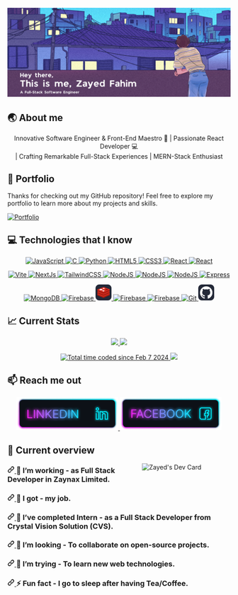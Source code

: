![Banner](https://github.com/Zayed-Fahim/Zayed-Fahim/blob/main/banner-11.png)

## 🌏 About me

<p align="center">
  Innovative Software Engineer & Front-End Maestro 🚀 | Passionate React Developer 💻 <br/> | Crafting Remarkable Full-Stack Experiences | MERN-Stack Enthusiast
</p>

## 💼 Portfolio

Thanks for checking out my GitHub repository! Feel free to explore my portfolio to learn more about my projects and skills.

[![Portfolio](https://img.shields.io/badge/Portfolio-View-9cf)](https://zayedfahim.vercel.app)


## 💻 Technologies that I know

<p align="center">
    <a
      href="https://developer.mozilla.org/en-US/docs/Web/JavaScript"
      target="_blank"
      rel="noreferrer"
    >
      <img
        src="https://raw.githubusercontent.com/danielcranney/readme-generator/main/public/icons/skills/javascript-colored.svg"
        width="36"
        height="36"
        alt="JavaScript"
      />
    </a>
    <a
      href="https://docs.microsoft.com/en-us/cpp/?view=msvc-170"
      target="_blank"
      rel="noreferrer"
    >
      <img
        src="https://raw.githubusercontent.com/danielcranney/readme-generator/main/public/icons/skills/c-colored.svg"
        width="36"
        height="36"
        alt="C"
      />
    </a>
    <a href="https://www.python.org/" target="_blank" rel="noreferrer">
      <img
        src="https://raw.githubusercontent.com/danielcranney/readme-generator/main/public/icons/skills/python-colored.svg"
        width="36"
        height="36"
        alt="Python"
      />
    </a>
    <a
      href="https://developer.mozilla.org/en-US/docs/Glossary/HTML5"
      target="_blank"
      rel="noreferrer"
    >
      <img
        src="https://raw.githubusercontent.com/danielcranney/readme-generator/main/public/icons/skills/html5-colored.svg"
        width="36"
        height="36"
        alt="HTML5"
      />
    </a>
    <a href="https://www.w3.org/TR/CSS/#css" target="_blank" rel="noreferrer">
      <img
        src="https://raw.githubusercontent.com/danielcranney/readme-generator/main/public/icons/skills/css3-colored.svg"
        width="36"
        height="36"
        alt="CSS3"
      />
    </a>
    <a href="https://sass-lang.com/" target="_blank" rel="noreferrer">
      <img
        src="https://raw.githubusercontent.com/danielcranney/readme-generator/main/public/icons/skills/sass-colored.svg"
        width="36"
        height="36"
        alt="React"
      />
    </a>
    <a href="https://reactjs.org/" target="_blank" rel="noreferrer">
      <img
        src="https://raw.githubusercontent.com/danielcranney/readme-generator/main/public/icons/skills/react-colored.svg"
        width="36"
        height="36"
        alt="React"
      />
    </a>
  </p>

  <p align="center">
    <a href="https://vitejs.dev/" target="_blank" rel="noreferrer">
      <img
        src="https://raw.githubusercontent.com/danielcranney/readme-generator/main/public/icons/skills/vite-colored.svg"
        width="36"
        height="36"
        alt="Vite"
      />
    </a>
    <a href="https://nextjs.org/docs" target="_blank" rel="noreferrer">
      <img
        src="https://raw.githubusercontent.com/danielcranney/readme-generator/main/public/icons/skills/nextjs-colored-dark.svg"
        width="36"
        height="36"
        alt="NextJs"
      />
    </a>
    <a href="https://tailwindcss.com/" target="_blank" rel="noreferrer">
      <img
        src="https://raw.githubusercontent.com/danielcranney/readme-generator/main/public/icons/skills/tailwindcss-colored.svg"
        width="36"
        height="36"
        alt="TailwindCSS"
      />
    </a>
    <a href="https://getbootstrap.com/" target="_blank" rel="noreferrer">
      <img
        src="https://raw.githubusercontent.com/danielcranney/readme-generator/main/public/icons/skills/bootstrap-colored.svg"
        width="36"
        height="36"
        alt="NodeJS"
      />
    </a>
    <a href="https://mui.com/" target="_blank" rel="noreferrer">
      <img
        src="https://raw.githubusercontent.com/danielcranney/readme-generator/main/public/icons/skills/materialui-colored.svg"
        width="36"
        height="36"
        alt="NodeJS"
      />
    </a>
    <a href="https://nodejs.org/en/" target="_blank" rel="noreferrer">
      <img
        src="https://raw.githubusercontent.com/danielcranney/readme-generator/main/public/icons/skills/nodejs-colored.svg"
        width="36"
        height="36"
        alt="NodeJS"
      />
    </a>
    <a href="https://expressjs.com/" target="_blank" rel="noreferrer">
      <img
        src="https://raw.githubusercontent.com/danielcranney/readme-generator/main/public/icons/skills/express-colored-dark.svg"
        width="36"
        height="36"
        alt="Express"
      />
    </a>
  </p>

  <p align="center">
    <a href="https://www.mongodb.com/" target="_blank" rel="noreferrer">
      <img
        src="https://raw.githubusercontent.com/danielcranney/readme-generator/main/public/icons/skills/mongodb-colored.svg"
        width="36"
        height="36"
        alt="MongoDB"
      />
    </a>
    <a href="https://www.mysql.com/" target="_blank" rel="noreferrer">
      <img
        src="https://raw.githubusercontent.com/danielcranney/readme-generator/main/public/icons/skills/mysql-colored.svg"
        width="36"
        height="36"
        alt="Firebase"
      />
    </a>
    <a href="https://redis.io/" target="_blank" rel="noreferrer">
      <img
        src="https://github.com/tandpfun/skill-icons/blob/main/icons/Redis-Dark.svg"
        width="36"
        height="36"
        alt="Firebase"
      />
    </a>
    <a href="https://www.docker.com/" target="_blank" rel="noreferrer">
      <img
        src="https://raw.githubusercontent.com/danielcranney/readme-generator/main/public/icons/skills/docker-colored.svg"
        width="36"
        height="36"
        alt="Firebase"
      />
    </a>
    <a href="https://firebase.google.com/" target="_blank" rel="noreferrer">
      <img
        src="https://raw.githubusercontent.com/danielcranney/readme-generator/main/public/icons/skills/firebase-colored.svg"
        width="36"
        height="36"
        alt="Firebase"
      />
    </a>
    <a href="https://git-scm.com/" target="_blank" rel="noreferrer">
      <img
        src="https://raw.githubusercontent.com/danielcranney/readme-generator/main/public/icons/skills/git-colored.svg"
        width="36"
        height="36"
        alt="Git"
      />
    </a>
    <a href="https://github.com/" target="_blank" rel="noreferrer">
      <img
        src="https://github.com/tandpfun/skill-icons/blob/main/icons/Github-Dark.svg"
        width="36"
        height="36"
        alt="Git"
      />
    </a>
  </p>

## 📈 Current Stats

<p align="center" dir="auto">
    <a
      target="_blank"
      rel="noopener noreferrer nofollow"
      href="https://github-readme-stats.vercel.app/api?username=Zayed-Fahim&hide=issues&show=prs_merged_percentage&show_icons=true&theme=tokyonight&bg_color=0D1117&hide_border=true&title_color=FF1CF7&text_color=00F0FF&border_radius=4.5"
    >
      <img
        width="49%"
        src="https://github-readme-stats.vercel.app/api?username=Zayed-Fahim&hide=issues&show=prs_merged_percentage&show_icons=true&theme=tokyonight&bg_color=0D1117&hide_border=true&title_color=FF1CF7&text_color=00F0FF&border_radius=4.5"
      />
    </a>
    <a
      target="_blank"
      rel="noopener noreferrer nofollow"
      href="https://github-readme-streak-stats.herokuapp.com/?user=Zayed-Fahim&amp"
    >
      <img
        width="49%"
        src="https://github-readme-streak-stats.herokuapp.com?user=Zayed-Fahim&amp;theme=react&amp;hide_border=true&amp;background=0D1117&amp;stroke=0D1117&amp;fire=FF1CF7&amp;sideLabels=00F0FF&amp;currStreakNum=FF1CF7&amp;ring=FF1CF7&amp;currStreakLabel=FF1CF7&amp;sideNums=00F0FF"
      />
    </a>
  </p>
  <p align="center" dir="auto">
    <a
      href="https://github-readme-stats.vercel.app/api/wakatime?username=@Zayed_Fahim&layout=compact&show_icons=true&theme=tokyonight&bg_color=0D1117&hide_border=true&title_color=FF1CF7&text_color=00F0FF&border_radius=4.5"
      target="_blank"
      rel="noopener noreferrer nofollow"
    >
      <img
        width="49%"
        src="https://github-readme-stats.vercel.app/api/wakatime?username=@Zayed_Fahim&layout=compact&show_icons=true&theme=tokyonight&bg_color=0D1117&hide_border=true&title_color=FF1CF7&text_color=00F0FF&border_radius=4.5"
        alt="Total time coded since Feb 7 2024"
      />
    </a>
    <a
      target="_blank"
      rel="noopener noreferrer nofollow"
      href="https://github-readme-stats.vercel.app/api/top-langs/?username=Zayed-Fahim&layout=compact&show_icons=true&theme=tokyonight&bg_color=0D1117&hide_border=true&title_color=FF1CF7&text_color=00F0FF&border_radius=4.5"
    >
      <img
        width="49%"
        src="https://github-readme-stats.vercel.app/api/top-langs/?username=Zayed-Fahim&layout=compact&show_icons=true&theme=tokyonight&bg_color=0D1117&hide_border=true&title_color=FF1CF7&text_color=00F0FF&border_radius=4.5"
      />
    </a>
  </p>

## 📫 Reach me out

<p align="center" dir="auto">
  <a
    target="_blank"
    rel="noopener noreferrer"
    href="https://www.linkedin.com/in/zayed-fahim/"
  >
    <img
      height="75"
      src="https://github.com/Zayed-Fahim/Zayed-Fahim/blob/main/Linkedin.png"
      style="max-width: 100%"
    />
  </a>
  <a href="https://www.facebook.com/Zayed.Fahim33" rel="nofollow">
    <img
      height="75"
      src="https://github.com/Zayed-Fahim/Zayed-Fahim/blob/main/Facebook.png"
      style="max-width: 100%"
    />
  </a>
</p>

## 👀 Current overview
<div align="left" dir="auto">
  <a href="https://app.daily.dev/zayedfahim" rel="nofollow"
    ><img
      align="right"
      src="https://api.daily.dev/devcards/4cac81e71faf4b6ab790cf0447a83930.png?r=gnl"
      width="200"
      alt="Zayed's Dev Card"
      style="max-width: 100%"
  /></a>
</div>
<h3 dir="auto">
    <a
      id="user-content--im-working---as-myself"
      class="anchor"
      aria-hidden="true"
      tabindex="-1"
      href="#-im-working---as-myself"
    >
      <svg
        class="octicon octicon-link"
        viewBox="0 0 16 16"
        version="1.1"
        width="16"
        height="16"
        aria-hidden="true"
      >
        <path d="m7.775 3.275 1.25-1.25a3.5 3.5 0 1 1 4.95 4.95l-2.5 2.5a3.5 3.5 0 0 1-4.95 0 .751.751 0 0 1 .018-1.042.751.751 0 0 1 1.042-.018 1.998 1.998 0 0 0 2.83 0l2.5-2.5a2.002 2.002 0 0 0-2.83-2.83l-1.25 1.25a.751.751 0 0 1-1.042-.018.751.751 0 0 1-.018-1.042Zm-4.69 9.64a1.998 1.998 0 0 0 2.83 0l1.25-1.25a.751.751 0 0 1 1.042.018.751.751 0 0 1 .018 1.042l-1.25 1.25a3.5 3.5 0 1 1-4.95-4.95l2.5-2.5a3.5 3.5 0 0 1 4.95 0 .751.751 0 0 1-.018 1.042.751.751 0 0 1-1.042.018 1.998 1.998 0 0 0-2.83 0l-2.5 2.5a1.998 1.998 0 0 0 0 2.83Z"></path>
      </svg>
    </a>
    🔭 I’m working - as Full Stack Developer in Zaynax Limited.
  </h3>
  <h3 dir="auto">
    <a
      id="user-content--im-exploring---a-job-for-my-career"
      class="anchor"
      aria-hidden="true"
      tabindex="-1"
      href="#-im-exploring---a-job-for-my-career"
    >
      <svg
        class="octicon octicon-link"
        viewBox="0 0 16 16"
        version="1.1"
        width="16"
        height="16"
        aria-hidden="true"
      >
        <path d="m7.775 3.275 1.25-1.25a3.5 3.5 0 1 1 4.95 4.95l-2.5 2.5a3.5 3.5 0 0 1-4.95 0 .751.751 0 0 1 .018-1.042.751.751 0 0 1 1.042-.018 1.998 1.998 0 0 0 2.83 0l2.5-2.5a2.002 2.002 0 0 0-2.83-2.83l-1.25 1.25a.751.751 0 0 1-1.042-.018.751.751 0 0 1-.018-1.042Zm-4.69 9.64a1.998 1.998 0 0 0 2.83 0l1.25-1.25a.751.751 0 0 1 1.042.018.751.751 0 0 1 .018 1.042l-1.25 1.25a3.5 3.5 0 1 1-4.95-4.95l2.5-2.5a3.5 3.5 0 0 1 4.95 0 .751.751 0 0 1-.018 1.042.751.751 0 0 1-1.042.018 1.998 1.998 0 0 0-2.83 0l-2.5 2.5a1.998 1.998 0 0 0 0 2.83Z"></path>
      </svg>
    </a>
    🌱 I got - my job.
  </h3>
  <h3 dir="auto">
    <a
      id="user-content--ive-completed-intern---as-a-full-stack-developer-from-crystal-vision-solution-cvs"
      class="anchor"
      aria-hidden="true"
      tabindex="-1"
      href="#-ive-completed-intern---as-a-full-stack-developer-from-crystal-vision-solution-cvs"
    >
      <svg
        class="octicon octicon-link"
        viewBox="0 0 16 16"
        version="1.1"
        width="16"
        height="16"
        aria-hidden="true"
      >
        <path d="m7.775 3.275 1.25-1.25a3.5 3.5 0 1 1 4.95 4.95l-2.5 2.5a3.5 3.5 0 0 1-4.95 0 .751.751 0 0 1 .018-1.042.751.751 0 0 1 1.042-.018 1.998 1.998 0 0 0 2.83 0l2.5-2.5a2.002 2.002 0 0 0-2.83-2.83l-1.25 1.25a.751.751 0 0 1-1.042-.018.751.751 0 0 1-.018-1.042Zm-4.69 9.64a1.998 1.998 0 0 0 2.83 0l1.25-1.25a.751.751 0 0 1 1.042.018.751.751 0 0 1 .018 1.042l-1.25 1.25a3.5 3.5 0 1 1-4.95-4.95l2.5-2.5a3.5 3.5 0 0 1 4.95 0 .751.751 0 0 1-.018 1.042.751.751 0 0 1-1.042.018 1.998 1.998 0 0 0-2.83 0l-2.5 2.5a1.998 1.998 0 0 0 0 2.83Z"></path>
      </svg>
    </a>
    🏁 I’ve completed Intern - as a Full Stack Developer from Crystal Vision
    Solution (CVS).
  </h3>
  <h3 dir="auto">
    <a
      id="user-content--im-looking---to-collaborate-on-open-source-projects"
      class="anchor"
      aria-hidden="true"
      tabindex="-1"
      href="#-im-looking---to-collaborate-on-open-source-projects"
    >
      <svg
        class="octicon octicon-link"
        viewBox="0 0 16 16"
        version="1.1"
        width="16"
        height="16"
        aria-hidden="true"
      >
        <path d="m7.775 3.275 1.25-1.25a3.5 3.5 0 1 1 4.95 4.95l-2.5 2.5a3.5 3.5 0 0 1-4.95 0 .751.751 0 0 1 .018-1.042.751.751 0 0 1 1.042-.018 1.998 1.998 0 0 0 2.83 0l2.5-2.5a2.002 2.002 0 0 0-2.83-2.83l-1.25 1.25a.751.751 0 0 1-1.042-.018.751.751 0 0 1-.018-1.042Zm-4.69 9.64a1.998 1.998 0 0 0 2.83 0l1.25-1.25a.751.751 0 0 1 1.042.018.751.751 0 0 1 .018 1.042l-1.25 1.25a3.5 3.5 0 1 1-4.95-4.95l2.5-2.5a3.5 3.5 0 0 1 4.95 0 .751.751 0 0 1-.018 1.042.751.751 0 0 1-1.042.018 1.998 1.998 0 0 0-2.83 0l-2.5 2.5a1.998 1.998 0 0 0 0 2.83Z"></path>
      </svg>
    </a>
    👯 I’m looking - To collaborate on open-source projects.
  </h3>
  <h3 dir="auto">
    <a
      id="user-content--im-trying---to-learn-new-web-technologies"
      class="anchor"
      aria-hidden="true"
      tabindex="-1"
      href="#-im-trying---to-learn-new-web-technologies"
    >
      <svg
        class="octicon octicon-link"
        viewBox="0 0 16 16"
        version="1.1"
        width="16"
        height="16"
        aria-hidden="true"
      >
        <path d="m7.775 3.275 1.25-1.25a3.5 3.5 0 1 1 4.95 4.95l-2.5 2.5a3.5 3.5 0 0 1-4.95 0 .751.751 0 0 1 .018-1.042.751.751 0 0 1 1.042-.018 1.998 1.998 0 0 0 2.83 0l2.5-2.5a2.002 2.002 0 0 0-2.83-2.83l-1.25 1.25a.751.751 0 0 1-1.042-.018.751.751 0 0 1-.018-1.042Zm-4.69 9.64a1.998 1.998 0 0 0 2.83 0l1.25-1.25a.751.751 0 0 1 1.042.018.751.751 0 0 1 .018 1.042l-1.25 1.25a3.5 3.5 0 1 1-4.95-4.95l2.5-2.5a3.5 3.5 0 0 1 4.95 0 .751.751 0 0 1-.018 1.042.751.751 0 0 1-1.042.018 1.998 1.998 0 0 0-2.83 0l-2.5 2.5a1.998 1.998 0 0 0 0 2.83Z"></path>
      </svg>
    </a>
    🤔 I’m trying - To learn new web technologies.
  </h3>
  <h3 dir="auto">
    <a
      id="user-content--fun-fact---i-go-to-sleep-after-having-tea/coffee"
      class="anchor"
      aria-hidden="true"
      tabindex="-1"
      href="#-fun-fact---i-go-to-sleep-after-having-tea/coffee"
    >
      <svg
        class="octicon octicon-link"
        viewBox="0 0 16 16"
        version="1.1"
        width="16"
        height="16"
        aria-hidden="true"
      >
        <path d="m7.775 3.275 1.25-1.25a3.5 3.5 0 1 1 4.95 4.95l-2.5 2.5a3.5 3.5 0 0 1-4.95 0 .751.751 0 0 1 .018-1.042.751.751 0 0 1 1.042-.018 1.998 1.998 0 0 0 2.83 0l2.5-2.5a2.002 2.002 0 0 0-2.83-2.83l-1.25 1.25a.751.751 0 0 1-1.042-.018.751.751 0 0 1-.018-1.042Zm-4.69 9.64a1.998 1.998 0 0 0 2.83 0l1.25-1.25a.751.751 0 0 1 1.042.018.751.751 0 0 1 .018 1.042l-1.25 1.25a3.5 3.5 0 1 1-4.95-4.95l2.5-2.5a3.5 3.5 0 0 1 4.95 0 .751.751 0 0 1-.018 1.042.751.751 0 0 1-1.042.018 1.998 1.998 0 0 0-2.83 0l-2.5 2.5a1.998 1.998 0 0 0 0 2.83Z"></path>
      </svg>
    </a>
    ⚡ Fun fact - I go to sleep after having Tea/Coffee.
  </h3>
